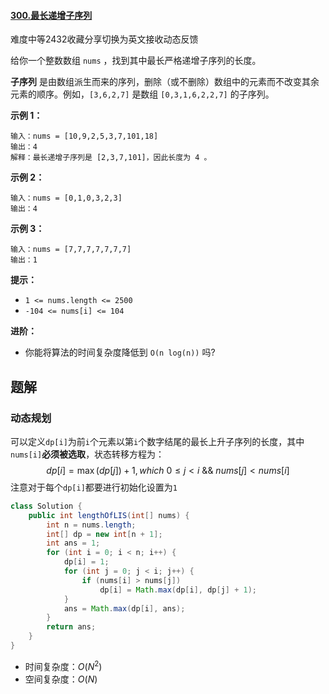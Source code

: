 #### [300.最长递增子序列](https://leetcode-cn.com/problems/longest-increasing-subsequence/)

难度中等2432收藏分享切换为英文接收动态反馈

给你一个整数数组 `nums` ，找到其中最长严格递增子序列的长度。

**子序列** 是由数组派生而来的序列，删除（或不删除）数组中的元素而不改变其余元素的顺序。例如，`[3,6,2,7]` 是数组 `[0,3,1,6,2,2,7]` 的子序列。

**示例 1：**

```
输入：nums = [10,9,2,5,3,7,101,18]
输出：4
解释：最长递增子序列是 [2,3,7,101]，因此长度为 4 。
```

**示例 2：**

```
输入：nums = [0,1,0,3,2,3]
输出：4
```

**示例 3：**

```
输入：nums = [7,7,7,7,7,7,7]
输出：1
```

 

**提示：**

- `1 <= nums.length <= 2500`
- `-104 <= nums[i] <= 104`

 

**进阶：**

- 你能将算法的时间复杂度降低到 `O(n log(n))` 吗?

## 题解

### 动态规划

可以定义`dp[i]`为前`i`个元素以第`i`个数字结尾的最长上升子序列的长度，其中`nums[i]`**必须被选取**，状态转移方程为：
$$
dp[i] = \max(dp[j]) + 1, which \ 0 \leq j < i \ \&\& \ nums[j] < nums[i]
$$
注意对于每个`dp[i]`都要进行初始化设置为`1`

```java
class Solution {
    public int lengthOfLIS(int[] nums) {
        int n = nums.length;
        int[] dp = new int[n + 1];
        int ans = 1;
        for (int i = 0; i < n; i++) {
            dp[i] = 1;
            for (int j = 0; j < i; j++) {
                if (nums[i] > nums[j])
                    dp[i] = Math.max(dp[i], dp[j] + 1);
            }
            ans = Math.max(dp[i], ans);
        }
        return ans;
    }
}
```

* 时间复杂度：$O(N^2)$
* 空间复杂度：$O(N)$

